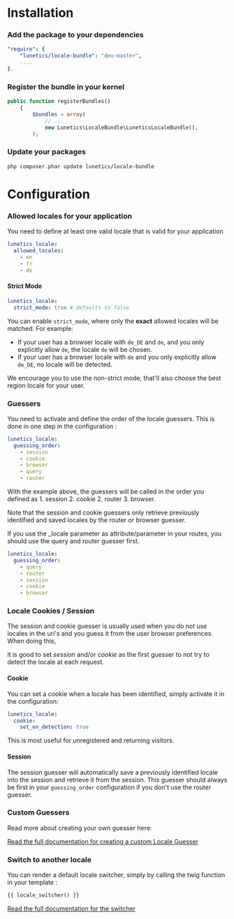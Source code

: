 # Installation

### Add the package to your dependencies

``` yaml
"require": {
    "lunetics/locale-bundle": "dev-master",
    ....
},
```

### Register the bundle in your kernel

``` php
public function registerBundles()
    {
        $bundles = array(
            // ...
            new Lunetics\LocaleBundle\LuneticsLocaleBundle(),
        );
```

### Update your packages

```
php composer.phar update lunetics/locale-bundle
```

# Configuration

### Allowed locales for your application

You need to define at least one valid locale that is valid for your application

``` yaml
lunetics_locale:
  allowed_locales:
    - en
    - fr
    - de
```

#### Strict Mode

``` yaml
lunetics_locale:
  strict_mode: true # defaults to false
```
You can enable `strict_mode`, where only the **exact** allowed locales will be matched. For example:

* If your user has a browser locale with `de_DE` and `de`, and you only explicitly allow `de`, the locale `de` will be chosen.
* If your user has a browser locale with `de` and you only explicitly allow `de_DE`, no locale will be detected.

We encourage you to use the non-strict mode, that'll also choose the best region locale for your user.

### Guessers

You need to activate and define the order of the locale guessers. This is done in one step in the configuration :

``` yaml
lunetics_locale:
  guessing_order:
    - session
    - cookie
    - browser
    - query
    - router
```
With the example above, the guessers will be called in the order you defined as 1. session 2. cookie 2. router 3. browser.

Note that the session and cookie guessers only retrieve previously identified and saved locales by the router or browser guesser.

If you use the _locale parameter as attribute/parameter in your routes, you should use the query and router guesser first.

``` yaml
lunetics_locale:
  guessing_order:
    - query
    - router
    - session
    - cookie
    - browser
```

### Locale Cookies / Session 

The session and cookie guesser is usually used when you do not use locales in the uri's and you guess it from the user browser preferences. When doing this,

 it is good to set *session* and/or *cookie* as the first guesser to not try to detect the locale at each request.

#### Cookie
You can set a cookie when a locale has been identified, simply activate it in the configuration:

``` yaml
lunetics_locale:
  cookie:
    set_on_detection: true
```
This is most useful for unregistered and returning visitors.

#### Session

The session guesser will automatically save a previously identified locale into the session and retrieve it from the session. This guesser should always be first in your `guessing_order` configuration if you don't use the router guesser.

### Custom Guessers

Read more about creating your own guesser here:

[Read the full documentation for creating a custom Locale Guesser](guesser.md)

### Switch to another locale

You can render a default locale switcher, simply by calling the twig function in your template :

``` html
{{ locale_switcher() }}
```

[Read the full documentation for the switcher](switcher.md)